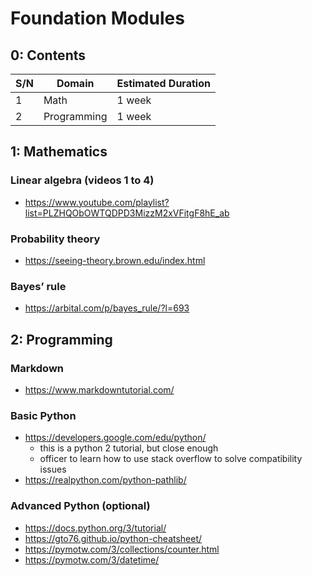 #   Foundation Modules

##  0: Contents
| S/N | Domain      | Estimated Duration |
| --- | ----------- | ------------------ |
| 1   | Math        | 1 week             |
| 2   | Programming | 1 week             |



##  1: Mathematics

### Linear algebra (videos 1 to 4)
*   https://www.youtube.com/playlist?list=PLZHQObOWTQDPD3MizzM2xVFitgF8hE_ab


### Probability theory
*   https://seeing-theory.brown.edu/index.html


### Bayes’ rule
*   https://arbital.com/p/bayes_rule/?l=693



##  2: Programming

### Markdown
*   https://www.markdowntutorial.com/


### Basic Python
*   https://developers.google.com/edu/python/
    -   this is a python 2 tutorial, but close enough
    -   officer to learn how to use stack overflow to solve compatibility issues
*   https://realpython.com/python-pathlib/


### Advanced Python (optional)
*   https://docs.python.org/3/tutorial/
*   https://gto76.github.io/python-cheatsheet/
*   https://pymotw.com/3/collections/counter.html
*   https://pymotw.com/3/datetime/
